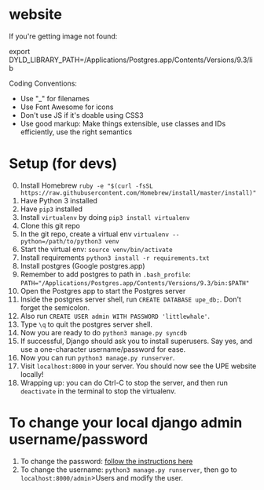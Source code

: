 website
=======

If you're getting image not found:

export DYLD_LIBRARY_PATH=/Applications/Postgres.app/Contents/Versions/9.3/lib

Coding Conventions:
- Use "_" for filenames
- Use Font Awesome for icons
- Don't use JS if it's doable using CSS3
- Use good markup: Make things extensible, use classes and IDs efficiently, use the right semantics

Setup (for devs)
===============
0. Install Homebrew
``ruby -e "$(curl -fsSL https://raw.githubusercontent.com/Homebrew/install/master/install)"``
1. Have Python 3 installed
2. Have `pip3` installed
3. Install `virtualenv` by doing `pip3 install virtualenv`
3. Clone this git repo
4. In the git repo, create a virtual env `virtualenv --python=/path/to/python3 venv` 
5. Start the virtual env: `source venv/bin/activate`
5. Install requirements `python3 install -r requirements.txt`
6. Install postgres (Google postgres.app)
7. Remember to add postgres to path in `.bash_profile`: `PATH="/Applications/Postgres.app/Contents/Versions/9.3/bin:$PATH"`
8. Open the Postgres app to start the Postgres server
9. Inside the postgres server shell, run `CREATE DATABASE upe_db;`. Don't forget the semicolon.
10. Also run `CREATE USER admin WITH PASSWORD 'littlewhale'`.
11. Type `\q` to quit the postgres server shell.
12. Now you are ready to do `python3 manage.py syncdb`
13. If successful, Django should ask you to install superusers. Say yes, and use a one-character username/password for ease.
14. Now you can run `python3 manage.py runserver`. 
15. Visit `localhost:8000` in your server. You should now see the UPE website locally!
16. Wrapping up: you can do Ctrl-C to stop the server, and then run `deactivate` in the terminal to stop the virtualenv.

To change your local django admin username/password
=================
1. To change the password: [follow the instructions here](http://stackoverflow.com/questions/1873806/changing-password-in-django)
2. To change the username: `python3 manage.py runserver`, then go to `localhost:8000/admin`>Users and modify the user.
